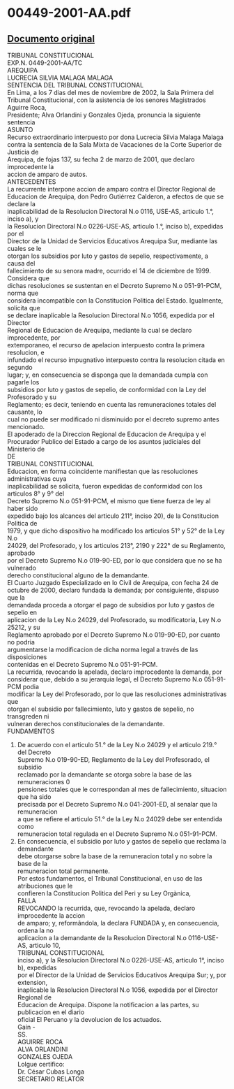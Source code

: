 
00449-2001-AA.pdf
=================
  
[Documento original](https://tc.gob.pe/jurisprudencia/2003/00449-2001-AA.pdf)  
---  
TRIBUNAL CONSTITUCIONAL  
EXP.N. 0449-2001-AA/TC  
AREQUIPA  
LUCRECIA SILVIA MALAGA MALAGA  
SENTENCIA DEL TRIBUNAL CONSTITUCIONAL  
En Lima, a los 7 dias del mes de noviembre de 2002, la Sala Primera del  
Tribunal Constitucional, con la asistencia de los senores Magistrados Aguirre Roca,  
Presidente; Alva Orlandini y Gonzales Ojeda, pronuncia la siguiente sentencia  
ASUNTO  
Recurso extraordinario interpuesto por dona Lucrecia Silvia Malaga Malaga  
contra la sentencia de la Sala Mixta de Vacaciones de la Corte Superior de Justicia de  
Arequipa, de fojas 137, su fecha 2 de marzo de 2001, que declaro improcedente la  
accion de amparo de autos.  
ANTECEDENTES  
La recurrente interpone accion de amparo contra el Director Regional de  
Educacion de Arequipa, don Pedro Gutiérrez Calderon, a efectos de que se declare la  
inaplicabilidad de la Resolucion Directoral N.o 0116, USE-AS, articulo 1.°, inciso a), y  
la Resolucion Directoral N.o 0226-USE-AS, articulo 1.°, inciso b), expedidas por el  
Director de la Unidad de Servicios Educativos Arequipa Sur, mediante las cuales se le  
otorgan los subsidios por luto y gastos de sepelio, respectivamente, a causa del  
fallecimiento de su senora madre, ocurrido el 14 de diciembre de 1999. Considera que  
dichas resoluciones se sustentan en el Decreto Supremo N.o 051-91-PCM, norma que  
considera incompatible con la Constitucion Politica del Estado. Igualmente, solicita que  
se declare inaplicable la Resolucion Directoral N.o 1056, expedida por el Director  
Regional de Educacion de Arequipa, mediante la cual se declaro improcedente, por  
extemporaneo, el recurso de apelacion interpuesto contra la primera resolucion, e  
infundado el recurso impugnativo interpuesto contra la resolucion citada en segundo  
lugar; y, en consecuencia se disponga que la demandada cumpla con pagarle los  
subsidios por luto y gastos de sepelio, de conformidad con la Ley del Profesorado y su  
Reglamento; es decir, teniendo en cuenta las remuneraciones totales del causante, lo  
cual no puede ser modificado ni disminuido por el decreto supremo antes mencionado.  
El apoderado de la Direccion Regional de Educacion de Arequipa y el  
Procurador Publico del Estado a cargo de los asuntos judiciales del Ministerio de  
DE  
TRIBUNAL CONSTITUCIONAL  
Educacion, en forma coincidente manifiestan que las resoluciones administrativas cuya  
inaplicabilidad se solicita, fueron expedidas de conformidad con los articulos 8° y 9° del  
Decreto Supremo N.o 051-91-PCM, el mismo que tiene fuerza de ley al haber sido  
expedido bajo los alcances del articulo 211°, inciso 20), de la Constitucion Politica de  
1979, y que dicho dispositivo ha modificado los articulos 51° y 52° de la Ley N.o  
24029, del Profesorado, y los articulos 213°, 2190 y 222° de su Reglamento, aprobado  
por el Decreto Supremo N.o 019-90-ED, por lo que considera que no se ha vulnerado  
derecho constitucional alguno de la demandante.  
El Cuarto Juzgado Especializado en lo Civil de Arequipa, con fecha 24 de  
octubre de 2000, declaro fundada la demanda; por consiguiente, dispuso que la  
demandada proceda a otorgar el pago de subsidios por luto y gastos de sepelio en  
aplicacion de la Ley N.o 24029, del Profesorado, su modificatoria, Ley N.o 25212, y su  
Reglamento aprobado por el Decreto Supremo N.o 019-90-ED, por cuanto no podria  
argumentarse la modificacion de dicha norma legal a través de las disposiciones  
contenidas en el Decreto Supremo N.o 051-91-PCM.  
La recurrida, revocando la apelada, declaro improcedente la demanda, por  
considerar que, debido a su jerarquia legal, el Decreto Supremo N.o 051-91-PCM podia  
modificar la Ley del Profesorado, por lo que las resoluciones administrativas que  
otorgan el subsidio por fallecimiento, luto y gastos de sepelio, no transgreden ni  
vulneran derechos constitucionales de la demandante.  
FUNDAMENTOS  
1. De acuerdo con el articulo 51.° de la Ley N.o 24029 y el articulo 219.° del Decreto  
Supremo N.o 019-90-ED, Reglamento de la Ley del Profesorado, el subsidio  
reclamado por la demandante se otorga sobre la base de las remuneraciones 0  
pensiones totales que le correspondan al mes de fallecimiento, situacion que ha sido  
precisada por el Decreto Supremo N.o 041-2001-ED, al senalar que la remuneracion  
a que se refiere el articulo 51.° de la Ley N.o 24029 debe ser entendida como  
remuneracion total regulada en el Decreto Supremo N.o 051-91-PCM.  
2. En consecuencia, el subsidio por luto y gastos de sepelio que reclama la demandante  
debe otorgarse sobre la base de la remuneracion total y no sobre la base de la  
remuneracion total permanente.  
Por estos fundamentos, el Tribunal Constitucional, en uso de las atribuciones que le  
confieren la Constitucion Politica del Peri y su Ley Orgànica,  
FALLA  
REVOCANDO la recurrida, que, revocando la apelada, declaro improcedente la accion  
de amparo; y, reformândola, la declara FUNDADA y, en consecuencia, ordena la no  
aplicacion a la demandante de la Resolucion Directoral N.o 0116-USE-AS, articulo 10,  
TRIBUNAL CONSTITUCIONAL  
inciso a), y la Resolucion Directoral N.o 0226-USE-AS, articulo 1°, inciso b), expedidas  
por el Director de la Unidad de Servicios Educativos Arequipa Sur; y, por extension,  
inaplicable la Resolucion Directoral N.o 1056, expedida por el Director Regional de  
Educacion de Arequipa. Dispone la notificacion a las partes, su publicacion en el diario  
oficial El Peruano y la devolucion de los actuados.  
Gain -  
SS.  
AGUIRRE ROCA  
ALVA ORLANDINI  
GONZALES OJEDA  
Lolgue certifico:  
Dr. César Cubas Longa  
SECRETARIO RELATOR